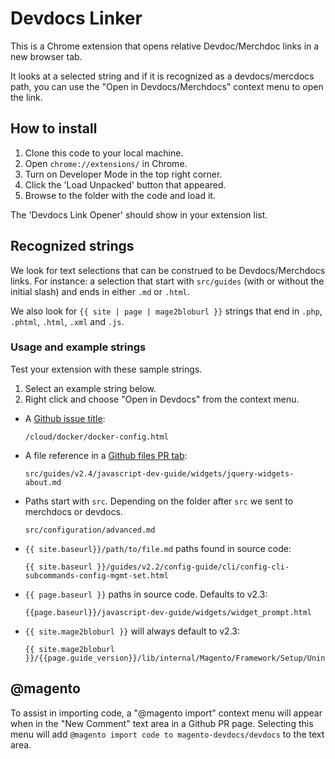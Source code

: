 # Devdocs Linker

This is a Chrome extension that opens relative Devdoc/Merchdoc links in a new browser tab.

It looks at a selected string and if it is recognized as a devdocs/mercdocs path, you can use the "Open in Devdocs/Merchdocs" context menu to open the link.

## How to install

1. Clone this code to your local machine.
1. Open `chrome://extensions/` in Chrome.
1. Turn on Developer Mode in the top right corner.
1. Click the 'Load Unpacked' button that appeared.
1. Browse to the folder with the code and load it.

The 'Devdocs Link Opener' should show in your extension list.

## Recognized strings

We look for text selections that can be construed to be Devdocs/Merchdocs links.
For instance: a selection that start with `src/guides` (with or without the initial slash) and ends in either `.md` or `.html`.

We also look for `{{ site | page | mage2bloburl }}` strings that end in `.php`, `.phtml`, `.html`, `.xml` and `.js`.

### Usage and example strings

Test your extension with these sample strings.

1. Select an example string below.
1. Right click and choose "Open in Devdocs" from the context menu.

- A [Github issue title](https://github.com/magento/devdocs/issues/8066):

      /cloud/docker/docker-config.html

- A file reference in a [Github files PR tab](https://github.com/magento/devdocs/pull/8073/files):

      src/guides/v2.4/javascript-dev-guide/widgets/jquery-widgets-about.md

- Paths start with `src`. Depending on the folder after `src` we sent to merchdocs or devdocs.

      src/configuration/advanced.md

- `{{ site.baseurl}}/path/to/file.md` paths found in source code:

      {{ site.baseurl }}/guides/v2.2/config-guide/cli/config-cli-subcommands-config-mgmt-set.html

- `{{ page.baseurl }}` paths in source code. Defaults to v2.3:

      {{page.baseurl}}/javascript-dev-guide/widgets/widget_prompt.html

- `{{ site.mage2bloburl }}` will always default to v2.3:

      {{ site.mage2bloburl }}/{{page.guide_version}}/lib/internal/Magento/Framework/Setup/UninstallInterface.php

## @magento

To assist in importing code, a "@magento import" context menu will appear when in the "New Comment" text area in a Github PR page.
Selecting this menu will add `@magento import code to magento-devdocs/devdocs` to the text area.